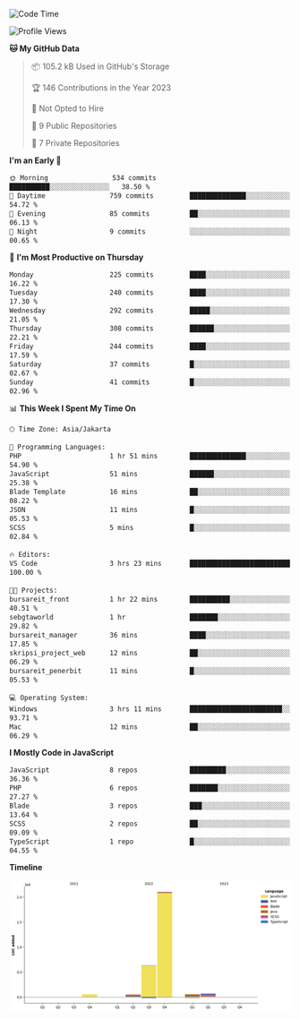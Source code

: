 <!--START_SECTION:waka-->
![Code Time](http://img.shields.io/badge/Code%20Time-110%20hrs%203%20mins-blue)

![Profile Views](http://img.shields.io/badge/Profile%20Views-0-blue)

**🐱 My GitHub Data** 

> 📦 105.2 kB Used in GitHub's Storage 
 > 
> 🏆 146 Contributions in the Year 2023
 > 
> 🚫 Not Opted to Hire
 > 
> 📜 9 Public Repositories 
 > 
> 🔑 7 Private Repositories 
 > 
**I'm an Early 🐤** 

```text
🌞 Morning                534 commits         ██████████░░░░░░░░░░░░░░░   38.50 % 
🌆 Daytime                759 commits         ██████████████░░░░░░░░░░░   54.72 % 
🌃 Evening                85 commits          ██░░░░░░░░░░░░░░░░░░░░░░░   06.13 % 
🌙 Night                  9 commits           ░░░░░░░░░░░░░░░░░░░░░░░░░   00.65 % 
```
📅 **I'm Most Productive on Thursday** 

```text
Monday                   225 commits         ████░░░░░░░░░░░░░░░░░░░░░   16.22 % 
Tuesday                  240 commits         ████░░░░░░░░░░░░░░░░░░░░░   17.30 % 
Wednesday                292 commits         █████░░░░░░░░░░░░░░░░░░░░   21.05 % 
Thursday                 308 commits         ██████░░░░░░░░░░░░░░░░░░░   22.21 % 
Friday                   244 commits         ████░░░░░░░░░░░░░░░░░░░░░   17.59 % 
Saturday                 37 commits          █░░░░░░░░░░░░░░░░░░░░░░░░   02.67 % 
Sunday                   41 commits          █░░░░░░░░░░░░░░░░░░░░░░░░   02.96 % 
```


📊 **This Week I Spent My Time On** 

```text
🕑︎ Time Zone: Asia/Jakarta

💬 Programming Languages: 
PHP                      1 hr 51 mins        ██████████████░░░░░░░░░░░   54.90 % 
JavaScript               51 mins             ██████░░░░░░░░░░░░░░░░░░░   25.38 % 
Blade Template           16 mins             ██░░░░░░░░░░░░░░░░░░░░░░░   08.22 % 
JSON                     11 mins             █░░░░░░░░░░░░░░░░░░░░░░░░   05.53 % 
SCSS                     5 mins              █░░░░░░░░░░░░░░░░░░░░░░░░   02.84 % 

🔥 Editors: 
VS Code                  3 hrs 23 mins       █████████████████████████   100.00 % 

🐱‍💻 Projects: 
bursareit_front          1 hr 22 mins        ██████████░░░░░░░░░░░░░░░   40.51 % 
sebgtaworld              1 hr                ███████░░░░░░░░░░░░░░░░░░   29.82 % 
bursareit_manager        36 mins             ████░░░░░░░░░░░░░░░░░░░░░   17.85 % 
skripsi_project_web      12 mins             ██░░░░░░░░░░░░░░░░░░░░░░░   06.29 % 
bursareit_penerbit       11 mins             █░░░░░░░░░░░░░░░░░░░░░░░░   05.53 % 

💻 Operating System: 
Windows                  3 hrs 11 mins       ███████████████████████░░   93.71 % 
Mac                      12 mins             ██░░░░░░░░░░░░░░░░░░░░░░░   06.29 % 
```

**I Mostly Code in JavaScript** 

```text
JavaScript               8 repos             █████████░░░░░░░░░░░░░░░░   36.36 % 
PHP                      6 repos             ███████░░░░░░░░░░░░░░░░░░   27.27 % 
Blade                    3 repos             ███░░░░░░░░░░░░░░░░░░░░░░   13.64 % 
SCSS                     2 repos             ██░░░░░░░░░░░░░░░░░░░░░░░   09.09 % 
TypeScript               1 repo              █░░░░░░░░░░░░░░░░░░░░░░░░   04.55 % 
```



**Timeline**

![Lines of Code chart](https://raw.githubusercontent.com/brstreet2/brstreet2/main/assets/bar_graph.png)


<!--END_SECTION:waka-->
